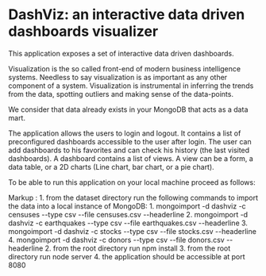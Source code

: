 # DashViz: an interactive data driven dashboards visualizer

This application exposes a set of interactive data driven dashboards.

Visualization is the so called front-end of modern business intelligence systems. 
Needless to say visualization is as important as any other component of a system. 
Visualization is instrumental in inferring the trends from the data, spotting outliers and making sense of the data-points.

We consider that data already exists in your MongoDB that acts as a data mart.

The application allows the users to login and logout. 
It contains a list of preconfigured dashboards accessible to the user after login. 
The user can add dashboards to his favorites and can check his history (the last visited dashboards).
A dashboard contains a list of views.
A view can be a form, a data table, or a 2D charts (Line chart, bar chart, or a pie chart).

To be able to run this application on your local machine proceed as follows:

 Markup : 1. from the dataset directory run the following commands to import the data into a local instance of MongoDB:
           1. mongoimport -d dashviz -c censuses --type csv --file censuses.csv --headerline
           2. mongoimport -d dashviz -c earthquakes --type csv --file earthquakes.csv --headerline
           3. mongoimport -d dashviz -c stocks --type csv --file stocks.csv --headerline
           4. mongoimport -d dashviz -c donors --type csv --file donors.csv --headerline
          2. from the root directory run npm install
          3. from the root directory run node server
          4. the application should be accessible at port 8080



